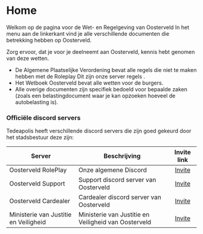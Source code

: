 # Home

Welkom op de pagina voor de Wet- en Regelgeving van Oosterveld In het menu aan de linkerkant vind je alle verschillende documenten die betrekking hebben op Oosterveld.

Zorg ervoor, dat je voor je deelneemt aan Oosterveld, kennis hebt genomen van deze wetten.

* De Algemene Plaatselijke Verordening bevat alle regels die niet te maken hebben met de Roleplay Dit zijn onze server regels .
* Het Wetboek Oosterveld bevat alle wetten voor de burgers.
* Alle overige documenten zijn specifiek bedoeld voor bepaalde zaken (zoals een belastingdocument waar je kan opzoeken hoeveel de autobelasting is).

### Officiële discord servers <a href="#officiele-discord-servers" id="officiele-discord-servers"></a>

Tedeapolis heeft verschillende discord servers die zijn goed gekeurd door het stadsbestuur deze zijn:

| Server                                | Beschrijving                                         |                 Invite link                 |
| ------------------------------------- | ---------------------------------------------------- | :-----------------------------------------: |
| Oosterveld RolePlay                   | Onze algemene Discord                                |   [Invite](https://discord.gg/K9U9gGYfWQ)   |
| Oosterveld Support                    | Support discord server van Oosterveld                |   [Invite](https://discord.gg/SnEdWzkmdQ)   |
| Oosterveld Cardealer                  | Cardealer discord server van Oosterveld              |   [Invite](https://discord.gg/cCr86B6RcX)   |
| Ministerie van Justitie en Veiligheid | Ministerie van Justitie en Veiligheid van Oosterveld | [Invite](https://www.discord.gg/Ebke5c8UVm) |
